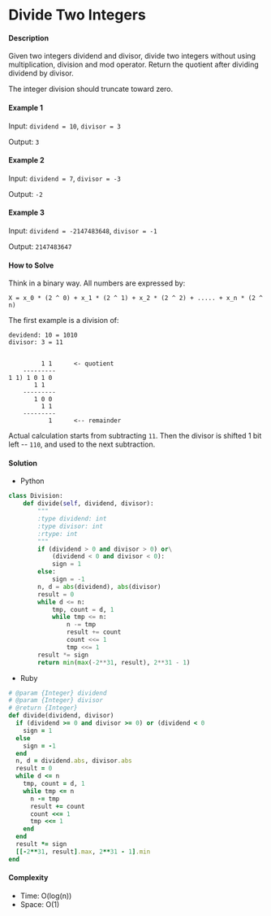 # Divide Two Integers

#### Description

Given two integers dividend and divisor, divide two integers without using multiplication, division and mod operator.
Return the quotient after dividing dividend by divisor.

The integer division should truncate toward zero.

#### Example 1
Input: `dividend = 10`, `divisor = 3`

Output: `3`

#### Example 2
Input: `dividend = 7`, `divisor = -3`

Output: `-2`

#### Example 3
Input: `dividend = -2147483648`, `divisor = -1`

Output: `2147483647`

#### How to Solve

Think in a binary way. All numbers are expressed by:

```
X = x_0 * (2 ^ 0) + x_1 * (2 ^ 1) + x_2 * (2 ^ 2) + ..... + x_n * (2 ^ n)
```

The first example is a division of:

```
devidend: 10 = 1010
divisor: 3 = 11


         1 1      <- quotient
    ---------
1 1) 1 0 1 0
       1 1
    ---------
       1 0 0
         1 1
    ---------
           1      <-- remainder
```

Actual calculation starts from subtracting `11`. Then the divisor is shifted 1 bit left -- `110`, and used to the next subtraction.

#### Solution
- Python

```python
class Division:
    def divide(self, dividend, divisor):
        """
        :type dividend: int
        :type divisor: int
        :rtype: int
        """
        if (dividend > 0 and divisor > 0) or\
            (dividend < 0 and divisor < 0):
            sign = 1
        else:
            sign = -1
        n, d = abs(dividend), abs(divisor)
        result = 0
        while d <= n:
            tmp, count = d, 1
            while tmp <= n:
                n -= tmp
                result += count
                count <<= 1
                tmp <<= 1
        result *= sign
        return min(max(-2**31, result), 2**31 - 1)
```

- Ruby

```ruby
# @param {Integer} dividend
# @param {Integer} divisor
# @return {Integer}
def divide(dividend, divisor)
  if (dividend >= 0 and divisor >= 0) or (dividend < 0 
    sign = 1
  else
    sign = -1
  end
  n, d = dividend.abs, divisor.abs
  result = 0
  while d <= n
    tmp, count = d, 1
    while tmp <= n
      n -= tmp
      result += count
      count <<= 1
      tmp <<= 1
    end
  end
  result *= sign
  [[-2**31, result].max, 2**31 - 1].min
end
```

#### Complexity
- Time: O(log(n))
- Space: O(1)